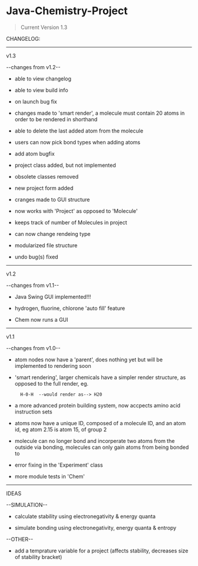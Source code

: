 Java-Chemistry-Project
======================

> Current Version 1.3

CHANGELOG:

---------------------------------------------------

v1.3

--changes from v1.2--

- able to view changelog

- able to view build info

- on launch bug fix

- changes made to 'smart render', a
molecule must contain 20 atoms in order to be rendered in shorthand

- able to delete the last added atom from the molecule

- users can now pick bond types when adding atoms

- add atom bugfix

- project class added, but not implemented

- obsolete classes removed

- new project form added

- cranges made to GUI structure

- now works with 'Project' as opposed to 'Molecule'

- keeps track of number of Molecules in project

- can now change rendeing type

- modularized file structure

- undo bug(s) fixed

---------------------------------------------------
v1.2

--changes from v1.1--

- Java Swing GUI implemented!!!

- hydrogen, fluorine, chlorone 'auto fill' feature

- Chem now runs a GUI

---------------------------------------------------
v1.1

--changes from v1.0--

- atom nodes now have a 'parent', does nothing yet but will be
implemented to rendering soon

- 'smart rendering', larger chemicals have a simpler
render structure, as opposed to the full render, eg.


        H-0-H  --would render as--> H20

- a more advanced protein building system, now accpects
amino acid instruction sets

- atoms now have a unique ID, composed of a molecule ID, and
an atom id, eg atom 2.15 is atom 15, of group 2

- molecule can no longer bond and incorperate two atoms
from the outside via bonding, molecules can only
gain atoms from being bonded to

- error fixing in the 'Experiment' class

- more module tests in 'Chem'

------------------------------------------------------

IDEAS

--SIMULATION--

- calculate stability using electronegativity & energy quanta

- simulate bonding using electronegativity, energy quanta & entropy

--OTHER--

- add a temprature variable for a project (affects stability, decreases size of stability bracket)




